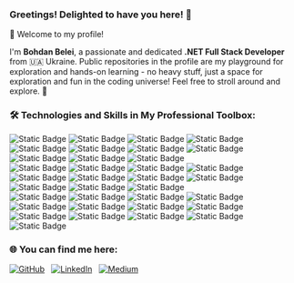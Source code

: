 ### Greetings! Delighted to have you here! 🌟

<p>👋 Welcome to my profile!</p>
<p>I'm <strong>Bohdan Belei</strong>, a passionate and dedicated <strong>.NET Full Stack Developer</strong> from 🇺🇦 Ukraine. Public repositories in the profile are my playground for exploration and hands-on learning - no heavy stuff, just a space for exploration and fun in the coding universe! Feel free to stroll around and explore. 👣</p>

### 🛠️ Technologies and Skills in My Professional Toolbox:

![Static Badge](https://img.shields.io/badge/.NET-%23512BD4?style=for-the-badge&logo=.NET)
![Static Badge](https://img.shields.io/badge/C%23-%23512DA8?style=for-the-badge&logo=C%23)
![Static Badge](https://img.shields.io/badge/ASP.NET%20Core-%237906D4?style=for-the-badge)
![Static Badge](https://img.shields.io/badge/EF%20Core-%23662079?style=for-the-badge)
![Static Badge](https://img.shields.io/badge/MVC-%23FF7025?style=for-the-badge)
![Static Badge](https://img.shields.io/badge/WEB%20API-%23204ECF?style=for-the-badge)
![Static Badge](https://img.shields.io/badge/WEB%20Services-%230F256E?style=for-the-badge)
![Static Badge](https://img.shields.io/badge/Microsoft%20Azure-%230078D4?style=for-the-badge&logo=Microsoft%20Azure)
<br>
![Static Badge](https://img.shields.io/badge/Microservices-%238BC34A?style=for-the-badge)
![Static Badge](https://img.shields.io/badge/Clean%20Architecture-%23513D6C?style=for-the-badge)
![Static Badge](https://img.shields.io/badge/Domain%20Driven%20Design-%2301ABCC?style=for-the-badge)
<br>
![Static Badge](https://img.shields.io/badge/Design%20Patterns-%23283FEB?style=for-the-badge)
![Static Badge](https://img.shields.io/badge/REST-%23EF6C00?style=for-the-badge)
![Static Badge](https://img.shields.io/badge/OOP-%23793F8B?style=for-the-badge)
![Static Badge](https://img.shields.io/badge/SOLID%20Principles-%233A3A30?style=for-the-badge)
<br>
![Static Badge](https://img.shields.io/badge/Relational%20Databases-%23741800?style=for-the-badge)
![Static Badge](https://img.shields.io/badge/Microsoft%20SQL%20Server-%23CC2927?style=for-the-badge&logo=Microsoft%20SQL%20Server&logoColor=white)
![Static Badge](https://img.shields.io/badge/PostgreSQL-%234169E1?style=for-the-badge&logo=postgresql&logoColor=white)
![Static Badge](https://img.shields.io/badge/SQLite-%23003B57?style=for-the-badge&logo=SQLite)
<br>
![Static Badge](https://img.shields.io/badge/Messaging%20Systems-%23552900?style=for-the-badge)
![Static Badge](https://img.shields.io/badge/Apache%20Kafka-%23231F20?style=for-the-badge&logo=Apache%20Kafka)
![Static Badge](https://img.shields.io/badge/RabbitMQ-%23FF6600?style=for-the-badge&logo=RabbitMQ&logoColor=white)
<br>
![Static Badge](https://img.shields.io/badge/Angular-%23E53935?style=for-the-badge&logo=angular)
![Static Badge](https://img.shields.io/badge/SPA-%2396142F?style=for-the-badge)
![Static Badge](https://img.shields.io/badge/JavaScript-%23FFA300?style=for-the-badge&logo=javascript&logoColor=white)
![Static Badge](https://img.shields.io/badge/TypeScript-%233178c6?style=for-the-badge&logo=typescript&logoColor=white)
![Static Badge](https://img.shields.io/badge/HTML5-%23E34F26?style=for-the-badge&logo=html5&logoColor=white)
![Static Badge](https://img.shields.io/badge/CSS3-%231572B6?style=for-the-badge&logo=css3)
![Static Badge](https://img.shields.io/badge/Bootstrap-%237952B3?style=for-the-badge&logo=bootstrap&logoColor=white)
![Static Badge](https://img.shields.io/badge/Kendo%20UI-%2368C300?style=for-the-badge)
<br>
![Static Badge](https://img.shields.io/badge/CI%2FCD-%23021F5B?style=for-the-badge)
![Static Badge](https://img.shields.io/badge/GitHub%20Actions-%232088FF?style=for-the-badge&logo=GitHub%20Actions&logoColor=white)
![Static Badge](https://img.shields.io/badge/Docker-%232496ED?style=for-the-badge&logo=Docker&logoColor=white)
![Static Badge](https://img.shields.io/badge/Git-%23F05032?style=for-the-badge&logo=git&logoColor=white)
![Static Badge](https://img.shields.io/badge/Bitbucket-%230052CC?style=for-the-badge&logo=Bitbucket)



### 🌐 You can find me here:

<a href="https://github.com/belei-bohdan" target="_blank"><img alt="GitHub" src="https://img.shields.io/badge/GitHub-%23181717?style=social&logo=github"></a>&nbsp;&nbsp;&nbsp;<a href="https://linkedin.com/in/bohdan-belei" target="_blank"><img alt="LinkedIn" src="https://img.shields.io/badge/LinkedIn-%230A66C2?style=social&logo=linkedin"></a>&nbsp;&nbsp;&nbsp;<a href="https://medium.com/@bohdan-belei" target="_blank"><img alt="Medium" src="https://img.shields.io/badge/Medium-%23000000?style=social&logo=medium"></a>
